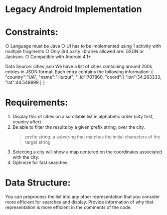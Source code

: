 # Legacy Android Implementation
# Constraints:
○ Language must be Java
○ UI has to be implemented using 1 activity with multiple fragments
○ Only 3rd party libraries allowed are: GSON or Jackson.
○ Compatible with Android 4.1+

Data Source: cities.json
We have a list of cities containing around 200k entries in JSON format.
Each entry contains the following information:
{
     "country":"UA",
     "name":"Hurzuf",
     "_id":707860,
     "coord":{
           "lon":34.283333,
           "lat":44.549999
     }
}

# Requirements:
1. Display this of cities on a scrollable list in alphabetic order (city first, country after)
2. Be able to filter the results by a given prefix string, over the city.
	> prefix string: a substring that matches the initial characters of the target string
3. Selecting a city will show a map centered on the coordinates associated with the city.
4. Optimize for fast searches

# Data Structure:
You can preprocess the list into any other representation that you consider more efficient
for searches and display. Provide information of why that representation is more efficient
in the comments of the code.

